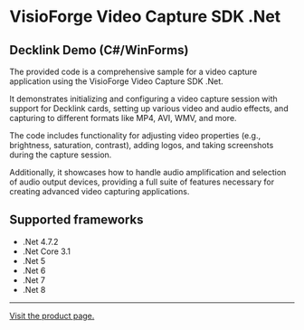 ﻿# VisioForge Video Capture SDK .Net

## Decklink Demo (C#/WinForms)

The provided code is a comprehensive sample for a video capture application using the VisioForge Video Capture SDK .Net.

It demonstrates initializing and configuring a video capture session with support for Decklink cards, setting up various video and audio effects, and capturing to different formats like MP4, AVI, WMV, and more.

The code includes functionality for adjusting video properties (e.g., brightness, saturation, contrast), adding logos, and taking screenshots during the capture session.

Additionally, it showcases how to handle audio amplification and selection of audio output devices, providing a full suite of features necessary for creating advanced video capturing applications.

## Supported frameworks

* .Net 4.7.2
* .Net Core 3.1
* .Net 5
* .Net 6
* .Net 7
* .Net 8

---

[Visit the product page.](https://www.visioforge.com/video-capture-sdk-net)
